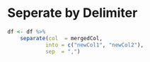 # Seperate by Delimiter


```r
df <- df %>%
    separate(col  = mergedCol, 
            into = c("newCol1", "newCol2"), 
            sep  = ",")
```

